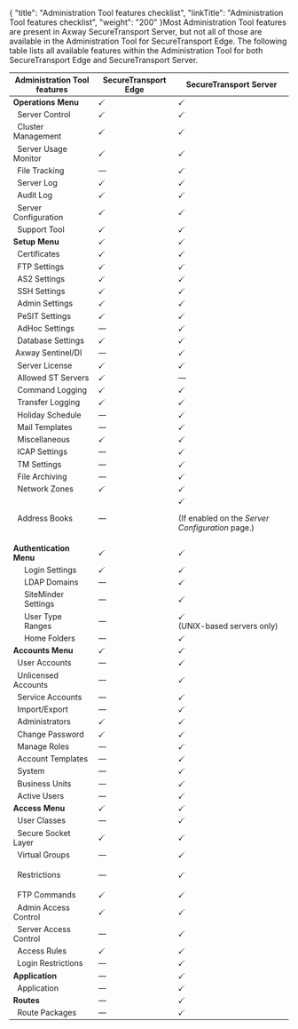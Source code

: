 {
    "title": "Administration Tool features checklist",
    "linkTitle": "Administration Tool features checklist",
    "weight": "200"
}Most Administration Tool features are present in Axway SecureTransport Server, but not all of those are available in the Administration Tool for SecureTransport Edge. The following table lists all available features within the Administration Tool for both SecureTransport Edge and SecureTransport Server.



<table cellspacing="0">
   <col/>
   <col/>
   <col/>
   <col/>
   <thead>
      <tr>
<th colspan="2">Administration Tool features</th>
         <th><span>SecureTransport</span> Edge</th>
         <th><span>SecureTransport</span> Server</th>
      </tr>
   </thead>
   <tbody>
      <tr>
         <td colspan="2"><strong>Operations Menu</strong>
         </td>
         <td>
<img data-mc-conditions="axway_conditions.ScreenOnly" src="Checkmark_11x10.png"/>
         </td>
         <td>
<img data-mc-conditions="axway_conditions.ScreenOnly" src="Checkmark_11x10.png"/>
         </td>
      </tr>
      <tr>
         <td colspan="2">  Server Control         </td>
         <td>
<img data-mc-conditions="axway_conditions.ScreenOnly" src="Checkmark_11x10.png"/>
         </td>
         <td>
<img data-mc-conditions="axway_conditions.ScreenOnly" src="Checkmark_11x10.png"/>
         </td>
      </tr>
      <tr>
         <td colspan="2">  Cluster Management         </td>
         <td>
<img data-mc-conditions="axway_conditions.ScreenOnly" src="Checkmark_11x10.png"/>
         </td>
         <td>
<img data-mc-conditions="axway_conditions.ScreenOnly" src="Checkmark_11x10.png"/>
         </td>
      </tr>
      <tr>
         <td colspan="2">  Server Usage Monitor         </td>
         <td>
<img data-mc-conditions="axway_conditions.ScreenOnly" src="Checkmark_11x10.png"/>
         </td>
         <td>
<img data-mc-conditions="axway_conditions.ScreenOnly" src="Checkmark_11x10.png"/>
         </td>
      </tr>
      <tr>
         <td colspan="2">  File Tracking         </td>
         <td>—         </td>
         <td>
<img data-mc-conditions="axway_conditions.ScreenOnly" src="Checkmark_11x10.png"/>
         </td>
      </tr>
      <tr>
         <td colspan="2">  Server Log         </td>
         <td>
<img data-mc-conditions="axway_conditions.ScreenOnly" src="Checkmark_11x10.png"/>
         </td>
         <td>
<img data-mc-conditions="axway_conditions.ScreenOnly" src="Checkmark_11x10.png"/>
         </td>
      </tr>
      <tr>
         <td colspan="2">  Audit Log         </td>
         <td>
<img data-mc-conditions="axway_conditions.ScreenOnly" src="Checkmark_11x10.png"/>
         </td>
         <td>
<img data-mc-conditions="axway_conditions.ScreenOnly" src="Checkmark_11x10.png"/>
         </td>
      </tr>
      <tr>
         <td colspan="2">  Server Configuration         </td>
         <td>
<img data-mc-conditions="axway_conditions.ScreenOnly" src="Checkmark_11x10.png"/>
         </td>
         <td>
<img data-mc-conditions="axway_conditions.ScreenOnly" src="Checkmark_11x10.png"/>
         </td>
      </tr>
      <tr>
         <td colspan="2">  Support Tool         </td>
         <td>
<img data-mc-conditions="axway_conditions.ScreenOnly" src="Checkmark_11x10.png"/>
         </td>
         <td>
<img data-mc-conditions="axway_conditions.ScreenOnly" src="Checkmark_11x10.png"/>
         </td>
      </tr>
      <tr>
         <td colspan="2"><strong>Setup Menu</strong>
         </td>
         <td>
<img data-mc-conditions="axway_conditions.ScreenOnly" src="Checkmark_11x10.png"/>
         </td>
         <td>
<img data-mc-conditions="axway_conditions.ScreenOnly" src="Checkmark_11x10.png"/>
         </td>
      </tr>
      <tr>
         <td colspan="2">  Certificates         </td>
         <td>
<img data-mc-conditions="axway_conditions.ScreenOnly" src="Checkmark_11x10.png"/>
         </td>
         <td>
<img data-mc-conditions="axway_conditions.ScreenOnly" src="Checkmark_11x10.png"/>
         </td>
      </tr>
      <tr>
         <td colspan="2">  FTP Settings         </td>
         <td>
<img data-mc-conditions="axway_conditions.ScreenOnly" src="Checkmark_11x10.png"/>
         </td>
         <td>
<img data-mc-conditions="axway_conditions.ScreenOnly" src="Checkmark_11x10.png"/>
         </td>
      </tr>
      <tr>
         <td colspan="2">  AS2 Settings         </td>
         <td>
<img data-mc-conditions="axway_conditions.ScreenOnly" src="Checkmark_11x10.png"/>
         </td>
         <td>
<img data-mc-conditions="axway_conditions.ScreenOnly" src="Checkmark_11x10.png"/>
         </td>
      </tr>
      <tr>
         <td colspan="2">  SSH Settings         </td>
         <td>
<img data-mc-conditions="axway_conditions.ScreenOnly" src="Checkmark_11x10.png"/>
         </td>
         <td>
<img data-mc-conditions="axway_conditions.ScreenOnly" src="Checkmark_11x10.png"/>
         </td>
      </tr>
      <tr>
         <td colspan="2">  Admin Settings         </td>
         <td>
<img data-mc-conditions="axway_conditions.ScreenOnly" src="Checkmark_11x10.png"/>
         </td>
         <td>
<img data-mc-conditions="axway_conditions.ScreenOnly" src="Checkmark_11x10.png"/>
         </td>
      </tr>
      <tr>
         <td colspan="2">  PeSIT Settings         </td>
         <td>
<img data-mc-conditions="axway_conditions.ScreenOnly" src="Checkmark_11x10.png"/>
         </td>
         <td>
<img data-mc-conditions="axway_conditions.ScreenOnly" src="Checkmark_11x10.png"/>
         </td>
      </tr>
      <tr>
         <td colspan="2">  AdHoc Settings         </td>
         <td>—         </td>
         <td>
<img data-mc-conditions="axway_conditions.ScreenOnly" src="Checkmark_11x10.png"/>
         </td>
      </tr>
      <tr>
         <td colspan="2">  Database Settings         </td>
         <td>
<img data-mc-conditions="axway_conditions.ScreenOnly" src="Checkmark_11x10.png"/>
         </td>
         <td>
<img data-mc-conditions="axway_conditions.ScreenOnly" src="Checkmark_11x10.png"/>
         </td>
      </tr>
      <tr>
         <td colspan="2"> <span>Axway</span> Sentinel/DI         </td>
         <td>—         </td>
         <td>
<img data-mc-conditions="axway_conditions.ScreenOnly" src="Checkmark_11x10.png"/>
         </td>
      </tr>
      <tr>
         <td colspan="2">  Server License         </td>
         <td>
<img data-mc-conditions="axway_conditions.ScreenOnly" src="Checkmark_11x10.png"/>
         </td>
         <td>
<img data-mc-conditions="axway_conditions.ScreenOnly" src="Checkmark_11x10.png"/>
         </td>
      </tr>
      <tr>
         <td colspan="2">  Allowed ST Servers         </td>
         <td>
<img data-mc-conditions="axway_conditions.ScreenOnly" src="Checkmark_11x10.png"/>
         </td>
         <td>—         </td>
      </tr>
      <tr>
         <td colspan="2">  Command Logging         </td>
         <td>
<img data-mc-conditions="axway_conditions.ScreenOnly" src="Checkmark_11x10.png"/>
         </td>
         <td>
<img data-mc-conditions="axway_conditions.ScreenOnly" src="Checkmark_11x10.png"/>
         </td>
      </tr>
      <tr>
         <td colspan="2">  Transfer Logging         </td>
         <td>
<img data-mc-conditions="axway_conditions.ScreenOnly" src="Checkmark_11x10.png"/>
         </td>
         <td>
<img data-mc-conditions="axway_conditions.ScreenOnly" src="Checkmark_11x10.png"/>
         </td>
      </tr>
      <tr>
         <td colspan="2">  Holiday Schedule         </td>
         <td>—         </td>
         <td>
<img data-mc-conditions="axway_conditions.ScreenOnly" src="Checkmark_11x10.png"/>
         </td>
      </tr>
      <tr>
         <td colspan="2">  Mail Templates         </td>
         <td>—         </td>
         <td>
<img data-mc-conditions="axway_conditions.ScreenOnly" src="Checkmark_11x10.png"/>
         </td>
      </tr>
      <tr>
         <td colspan="2">  Miscellaneous         </td>
         <td>
<img data-mc-conditions="axway_conditions.ScreenOnly" src="Checkmark_11x10.png"/>
         </td>
         <td>
<img data-mc-conditions="axway_conditions.ScreenOnly" src="Checkmark_11x10.png"/>
         </td>
      </tr>
      <tr>
         <td colspan="2">  ICAP Settings         </td>
         <td>—         </td>
         <td>
<img data-mc-conditions="axway_conditions.ScreenOnly" src="Checkmark_11x10.png"/>
         </td>
      </tr>
      <tr>
         <td colspan="2">  TM Settings         </td>
         <td>—         </td>
         <td>
<img data-mc-conditions="axway_conditions.ScreenOnly" src="Checkmark_11x10.png"/>
         </td>
      </tr>
      <tr>
         <td colspan="2">  File Archiving         </td>
         <td>—         </td>
         <td>
<img data-mc-conditions="axway_conditions.ScreenOnly" src="Checkmark_11x10.png"/>
         </td>
      </tr>
      <tr>
         <td colspan="2">  Network Zones         </td>
         <td>
<img data-mc-conditions="axway_conditions.ScreenOnly" src="Checkmark_11x10.png"/>
         </td>
         <td>
<img data-mc-conditions="axway_conditions.ScreenOnly" src="Checkmark_11x10.png"/>
         </td>
      </tr>
      <tr>
         <td colspan="2">  Address Books         </td>
         <td>—         </td>
         <td>
<img data-mc-conditions="axway_conditions.ScreenOnly" src="Checkmark_11x10.png"/>
            <p>(If enabled on the <em>Server Configuration</em> page.)</p>
         </td>
      </tr>
      <tr>
         <td colspan="2"><strong>Authentication Menu</strong>
         </td>
         <td>
<img data-mc-conditions="axway_conditions.ScreenOnly" src="Checkmark_11x10.png"/>
         </td>
         <td>
<img data-mc-conditions="axway_conditions.ScreenOnly" src="Checkmark_11x10.png"/>
         </td>
      </tr>
      <tr>
         <td>          </td>
         <td>Login Settings         </td>
         <td>
<img data-mc-conditions="axway_conditions.ScreenOnly" src="Checkmark_11x10.png"/>
         </td>
         <td>
<img data-mc-conditions="axway_conditions.ScreenOnly" src="Checkmark_11x10.png"/>
         </td>
      </tr>
      <tr>
         <td>          </td>
         <td>LDAP Domains         </td>
         <td>—         </td>
         <td>
<img data-mc-conditions="axway_conditions.ScreenOnly" src="Checkmark_11x10.png"/>
         </td>
      </tr>
      <tr>
         <td>          </td>
         <td>SiteMinder Settings         </td>
         <td>—         </td>
         <td>
<img data-mc-conditions="axway_conditions.ScreenOnly" src="Checkmark_11x10.png"/>
         </td>
      </tr>
      <tr>
         <td>          </td>
         <td>User Type Ranges         </td>
         <td>—         </td>
         <td>
<img data-mc-conditions="axway_conditions.ScreenOnly" src="Checkmark_11x10.png"/>
<br/>(UNIX-based servers only)
                                 </td>
      </tr>
      <tr>
         <td>          </td>
         <td>Home Folders         </td>
         <td>—         </td>
         <td>
<img data-mc-conditions="axway_conditions.ScreenOnly" src="Checkmark_11x10.png"/>
         </td>
      </tr>
      <tr>
         <td colspan="2"><strong>Accounts Menu</strong>
         </td>
         <td>
<img data-mc-conditions="axway_conditions.ScreenOnly" src="Checkmark_11x10.png"/>
         </td>
         <td>
<img data-mc-conditions="axway_conditions.ScreenOnly" src="Checkmark_11x10.png"/>
         </td>
      </tr>
      <tr>
         <td colspan="2">  User Accounts         </td>
         <td>—         </td>
         <td>
<img data-mc-conditions="axway_conditions.ScreenOnly" src="Checkmark_11x10.png"/>
         </td>
      </tr>
      <tr>
         <td colspan="2">  Unlicensed Accounts         </td>
         <td>—         </td>
         <td>
<img data-mc-conditions="axway_conditions.ScreenOnly" src="Checkmark_11x10.png"/>
         </td>
      </tr>
      <tr>
         <td colspan="2">  Service Accounts         </td>
         <td>—         </td>
         <td>
<img data-mc-conditions="axway_conditions.ScreenOnly" src="Checkmark_11x10.png"/>
         </td>
      </tr>
      <tr>
         <td colspan="2">  Import/Export         </td>
         <td>—         </td>
         <td>
<img data-mc-conditions="axway_conditions.ScreenOnly" src="Checkmark_11x10.png"/>
         </td>
      </tr>
      <tr>
         <td colspan="2">  Administrators         </td>
         <td>
<img data-mc-conditions="axway_conditions.ScreenOnly" src="Checkmark_11x10.png"/>
         </td>
         <td>
<img data-mc-conditions="axway_conditions.ScreenOnly" src="Checkmark_11x10.png"/>
         </td>
      </tr>
      <tr>
         <td colspan="2">  Change Password         </td>
         <td>
<img data-mc-conditions="axway_conditions.ScreenOnly" src="Checkmark_11x10.png"/>
         </td>
         <td>
<img data-mc-conditions="axway_conditions.ScreenOnly" src="Checkmark_11x10.png"/>
         </td>
      </tr>
      <tr>
         <td colspan="2">  Manage Roles         </td>
         <td>—         </td>
         <td>
<img data-mc-conditions="axway_conditions.ScreenOnly" src="Checkmark_11x10.png"/>
         </td>
      </tr>
      <tr>
         <td colspan="2">  Account Templates         </td>
         <td>—         </td>
         <td>
<img data-mc-conditions="axway_conditions.ScreenOnly" src="Checkmark_11x10.png"/>
         </td>
      </tr>
      <tr>
         <td colspan="2">  System         </td>
         <td>—         </td>
         <td>
<img data-mc-conditions="axway_conditions.ScreenOnly" src="Checkmark_11x10.png"/>
         </td>
      </tr>
      <tr>
         <td colspan="2">  Business Units         </td>
         <td>—         </td>
         <td>
<img data-mc-conditions="axway_conditions.ScreenOnly" src="Checkmark_11x10.png"/>
         </td>
      </tr>
      <tr>
         <td colspan="2">  Active Users         </td>
         <td>—         </td>
         <td>
<img data-mc-conditions="axway_conditions.ScreenOnly" src="Checkmark_11x10.png"/>
         </td>
      </tr>
      <tr>
         <td colspan="2"><strong>Access Menu</strong>
         </td>
         <td>
<img data-mc-conditions="axway_conditions.ScreenOnly" src="Checkmark_11x10.png"/>
         </td>
         <td>
<img data-mc-conditions="axway_conditions.ScreenOnly" src="Checkmark_11x10.png"/>
         </td>
      </tr>
      <tr>
         <td colspan="2">  User Classes         </td>
         <td>—         </td>
         <td>
<img data-mc-conditions="axway_conditions.ScreenOnly" src="Checkmark_11x10.png"/>
         </td>
      </tr>
      <tr>
         <td colspan="2">  Secure Socket Layer         </td>
         <td>
<img data-mc-conditions="axway_conditions.ScreenOnly" src="Checkmark_11x10.png"/>
         </td>
         <td>
<img data-mc-conditions="axway_conditions.ScreenOnly" src="Checkmark_11x10.png"/>
         </td>
      </tr>
      <tr>
         <td colspan="2">  Virtual Groups         </td>
         <td>—         </td>
         <td>
<img data-mc-conditions="axway_conditions.ScreenOnly" src="Checkmark_11x10.png"/>
         </td>
      </tr>
      <tr>
         <td colspan="2">  Restrictions         </td>
         <td>
            <p>—</p>
         </td>
         <td>
<img data-mc-conditions="axway_conditions.ScreenOnly" src="Checkmark_11x10.png"/>
         </td>
      </tr>
      <tr>
         <td colspan="2">  FTP Commands         </td>
         <td>
<img data-mc-conditions="axway_conditions.ScreenOnly" src="Checkmark_11x10.png"/>
         </td>
         <td>
<img data-mc-conditions="axway_conditions.ScreenOnly" src="Checkmark_11x10.png"/>
         </td>
      </tr>
      <tr>
         <td colspan="2">  Admin Access Control         </td>
         <td>
<img data-mc-conditions="axway_conditions.ScreenOnly" src="Checkmark_11x10.png"/>
         </td>
         <td>
<img data-mc-conditions="axway_conditions.ScreenOnly" src="Checkmark_11x10.png"/>
         </td>
      </tr>
      <tr>
         <td colspan="2">  Server Access Control         </td>
         <td>—         </td>
         <td>
<img data-mc-conditions="axway_conditions.ScreenOnly" src="Checkmark_11x10.png"/>
         </td>
      </tr>
      <tr>
         <td colspan="2">  Access Rules         </td>
         <td>
<img data-mc-conditions="axway_conditions.ScreenOnly" src="Checkmark_11x10.png"/>
         </td>
         <td>
<img data-mc-conditions="axway_conditions.ScreenOnly" src="Checkmark_11x10.png"/>
         </td>
      </tr>
      <tr>
         <td colspan="2">  Login Restrictions         </td>
         <td>—         </td>
         <td>
<img data-mc-conditions="axway_conditions.ScreenOnly" src="Checkmark_11x10.png"/>
         </td>
      </tr>
      <tr>
         <td colspan="2"><strong>Application</strong>
         </td>
         <td>—         </td>
         <td>
<img data-mc-conditions="axway_conditions.ScreenOnly" src="Checkmark_11x10.png"/>
         </td>
      </tr>
      <tr>
         <td colspan="2">  Application         </td>
         <td>—         </td>
         <td>
<img data-mc-conditions="axway_conditions.ScreenOnly" src="Checkmark_11x10.png"/>
         </td>
      </tr>
      <tr>
         <td colspan="2"><strong>Routes</strong>
         </td>
         <td>—         </td>
         <td>
<img data-mc-conditions="axway_conditions.ScreenOnly" src="Checkmark_11x10.png"/>
         </td>
      </tr>
      <tr>
         <td colspan="2">  Route Packages         </td>
         <td>—         </td>
         <td>
<img data-mc-conditions="axway_conditions.ScreenOnly" src="Checkmark_11x10.png"/>
         </td>
      </tr>
   </tbody>
</table>

